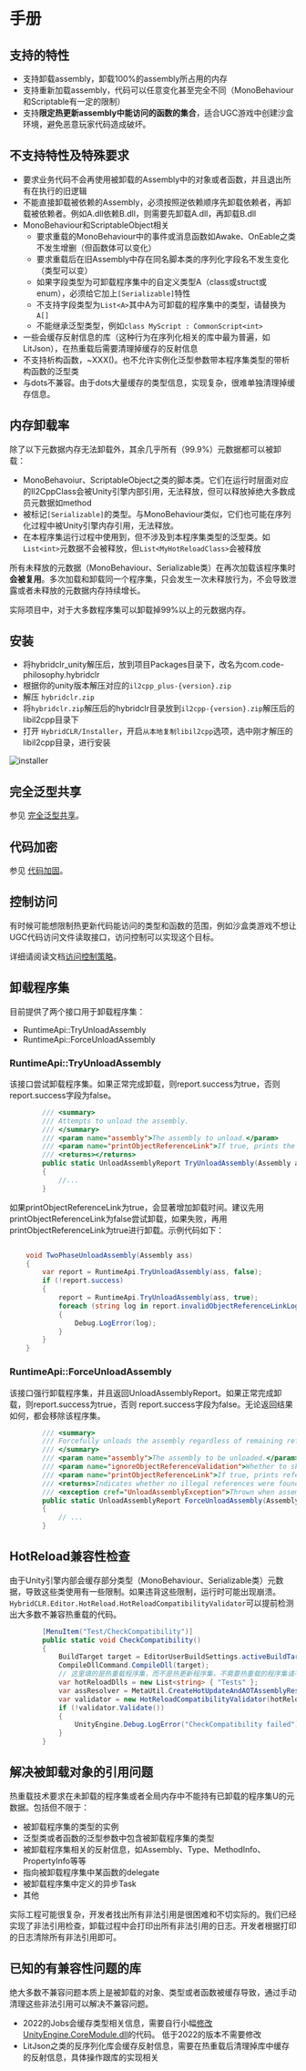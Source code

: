 # 手册

## 支持的特性

- 支持卸载assembly，卸载100%的assembly所占用的内存
- 支持重新加载assembly，代码可以任意变化甚至完全不同（MonoBehaviour和Scriptable有一定的限制）
- 支持**限定热更新assembly中能访问的函数的集合**，适合UGC游戏中创建沙盒环境，避免恶意玩家代码造成破坏。

## 不支持特性及特殊要求

- 要求业务代码不会再使用被卸载的Assembly中的对象或者函数，并且退出所有在执行的旧逻辑
- 不能直接卸载被依赖的Assembly，必须按照逆依赖顺序先卸载依赖者，再卸载被依赖者。例如A.dll依赖B.dll，则需要先卸载A.dll，再卸载B.dll
- MonoBehaviour和ScriptableObject相关
  - 要求重载的MonoBehaviour中的事件或消息函数如Awake、OnEable之类不发生增删（但函数体可以变化）
  - 要求重载后在旧Assembly中存在同名脚本类的序列化字段名不发生变化（类型可以变）
  - 如果字段类型为可卸载程序集中的自定义类型A（class或struct或enum），必须给它加上`[Serializable]`特性
  - 不支持字段类型为`List<A>`其中A为可卸载的程序集中的类型，请替换为`A[]`
  - 不能继承泛型类型，例如`class MyScript : CommonScript<int>`
- 一些会缓存反射信息的库（这种行为在序列化相关的库中最为普遍，如LitJson），在热重载后需要清理掉缓存的反射信息
- 不支持析构函数，~XXX()。也不允许实例化泛型参数带本程序集类型的带析构函数的泛型类
- 与dots不兼容。由于dots大量缓存的类型信息，实现复杂，很难单独清理掉缓存信息。

## 内存卸载率

除了以下元数据内存无法卸载外，其余几乎所有（99.9%）元数据都可以被卸载：

- MonoBehavoiur、ScriptableObject之类的脚本类。它们在运行时层面对应的Il2CppClass会被Unity引擎内部引用，无法释放，但可以释放掉绝大多数成员元数据如method
- 被标记`[Serializable]`的类型。与MonoBehaviour类似，它们也可能在序列化过程中被Unity引擎内存引用，无法释放。
- 在本程序集运行过程中使用到，但不涉及到本程序集类型的泛型类。如`List<int>`元数据不会被释放，但`List<MyHotReloadClass>`会被释放

所有未释放的元数据（MonoBehaviour、Serializable类）在再次加载该程序集时**会被复用**。多次加载和卸载同一个程序集，只会发生一次未释放行为，不会导致泄露或者未释放的元数据内存持续增长。

实际项目中，对于大多数程序集可以卸载掉99%以上的元数据内存。

## 安装

- 将hybridclr_unity解压后，放到项目Packages目录下，改名为com.code-philosophy.hybridclr
- 根据你的unity版本解压对应的`il2cpp_plus-{version}.zip`
- 解压 `hybridclr.zip`
- 将`hybridclr.zip`解压后的hybridclr目录放到`il2cpp-{version}.zip`解压后的libil2cpp目录下
- 打开 `HybridCLR/Installer`，开启`从本地复制libil2cpp`选项，选中刚才解压的libil2cpp目录，进行安装

![installer](/img/hybridclr/ultimate-installer.jpg)

## 完全泛型共享

参见 [完全泛型共享](../fullgenericsharing)。

## 代码加密

参见 [代码加固](../basicencryption)。

## 控制访问

有时候可能想限制热更新代码能访问的类型和函数的范围，例如沙盒类游戏不想让UGC代码访问文件读取接口，访问控制可以实现这个目标。

详细请阅读文档[访问控制策略](../accesspolicy)。


## 卸载程序集

目前提供了两个接口用于卸载程序集：

- RuntimeApi::TryUnloadAssembly
- RuntimeApi::ForceUnloadAssembly

### RuntimeApi::TryUnloadAssembly

该接口尝试卸载程序集。如果正常完成卸载，则report.success为true，否则 report.success字段为false。

```csharp
        /// <summary>
        /// Attempts to unload the assembly.
        /// </summary>
        /// <param name="assembly">The assembly to unload.</param>
        /// <param name="printObjectReferenceLink">If true, prints the reference chain when illegal references are detected. Enabling this may increase unloading time.</param>
        /// <returns></returns>
        public static UnloadAssemblyReport TryUnloadAssembly(Assembly assembly, bool printObjectReferenceLink)
        {
            //...
        }
```

如果printObjectReferenceLink为true，会显著增加卸载时间。建议先用printObjectReferenceLink为false尝试卸载，如果失败，再用printObjectReferenceLink为true进行卸载。示例代码如下：

```csharp

    void TwoPhaseUnloadAssembly(Assembly ass)
    {
        var report = RuntimeApi.TryUnloadAssembly(ass, false);
        if (!report.success)
        {
            report = RuntimeApi.TryUnloadAssembly(ass, true);
            foreach (string log in report.invalidObjectReferenceLinkLogs)
            {
                Debug.LogError(log);
            }
        }
    }

```

### RuntimeApi::ForceUnloadAssembly

该接口强行卸载程序集，并且返回UnloadAssemblyReport。如果正常完成卸载，则report.success为true，否则 report.success字段为false。无论返回结果如何，都会移除该程序集。

```csharp
        /// <summary>
        /// Forcefully unloads the assembly regardless of remaining references to it in the AppDomain.
        /// </summary>
        /// <param name="assembly">The assembly to be unloaded.</param>
        /// <param name="ignoreObjectReferenceValidation">Whether to skip LiveObjectValidator's illegal reference checking. Recommended to set to false.</param>
        /// <param name="printObjectReferenceLink">If true, prints reference chains when illegal references are detected. Enabling this may increase unloading time.</param>
        /// <returns>Indicates whether no illegal references were found (true means no illegal references, false means some exist).</returns>
        /// <exception cref="UnloadAssemblyException">Thrown when assembly unloading fails.</exception>
        public static UnloadAssemblyReport ForceUnloadAssembly(Assembly assembly, bool ignoreObjectReferenceValidation, bool printObjectReferenceLink)
        {
            // ...
        }
```

## HotReload兼容性检查

由于Unity引擎内部会缓存部分类型（MonoBehaviour、Serializable类）元数据，导致这些类使用有一些限制。如果违背这些限制，运行时可能出现崩溃。
`HybridCLR.Editor.HotReload.HotReloadCompatibilityValidator`可以提前检测出大多数不兼容热重载的代码。

```csharp
        [MenuItem("Test/CheckCompatibility")]
        public static void CheckCompatibility()
        {
            BuildTarget target = EditorUserBuildSettings.activeBuildTarget;
            CompileDllCommand.CompileDll(target);
            // 这里填的是热重载程序集，而不是热更新程序集，不需要热重载的程序集请不要加到此列表。
            var hotReloadDlls = new List<string> { "Tests" };
            var assResolver = MetaUtil.CreateHotUpdateAndAOTAssemblyResolver(target, hotReloadDlls);
            var validator = new HotReloadCompatibilityValidator(hotReloadDlls, assResolver);
            if (!validator.Validate())
            {
                UnityEngine.Debug.LogError("CheckCompatibility failed");
            }
        }

```

## 解决被卸载对象的引用问题

热重载技术要求在未卸载的程序集或者全局内存中不能持有已卸载的程序集U的元数据。包括但不限于：

- 被卸载程序集的类型的实例
- 泛型类或者函数的泛型参数中包含被卸载程序集的类型
- 被卸载程序集相关的反射信息，如Assembly、Type、MethodInfo、PropertyInfo等等
- 指向被卸载程序集中某函数的delegate
- 被卸载程序集中定义的异步Task
- 其他

实际工程可能很复杂，开发者找出所有非法引用是很困难和不切实际的。我们已经实现了非法引用检查，卸载过程中会打印出所有非法引用的日志。开发者根据打印的日志清除所有非法引用即可。


## 已知的有兼容性问题的库

绝大多数不兼容问题本质上是被卸载的对象、类型或者函数被缓存导致，通过手动清理这些非法引用可以解决不兼容问题。

- 2022的Jobs会缓存类型相关信息，需要自行小幅[修改UnityEngine.CoreModule.dll](./modifydll.md)的代码。 低于2022的版本不需要修改
- LitJson之类的反序列化库会缓存反射信息，需要在热重载后清理掉库中缓存的反射信息，具体操作跟库的实现相关
